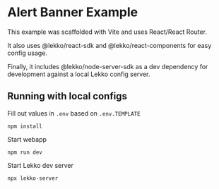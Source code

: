 # Alert Banner Example

This example was scaffolded with Vite and uses React/React Router.

It also uses @lekko/react-sdk and @lekko/react-components for easy config usage.

Finally, it includes @lekko/node-server-sdk as a dev dependency for development against a local Lekko config server.

## Running with local configs

Fill out values in `.env` based on `.env.TEMPLATE`

```
npm install
```

Start webapp

```
npm run dev
```

Start Lekko dev server

```
npx lekko-server
```
